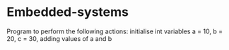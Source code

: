 # Embedded-systems
Program to perform the following actions: initialise int variables a = 10, b = 20, c = 30, adding values of a and b
